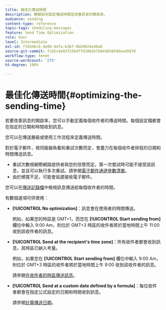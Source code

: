 ```yaml
---
title: 最佳化傳送時間
description: 瞭解如何設定傳送時間並改善訊息的開放率。
audience: sending
content-type: reference
topic-tags: sheduling-messages
feature: Send Time Optimization
role: User
level: Intermediate
exl-id: f35b46c6-de88-4efa-b3b7-8bb9024e40a8
source-git-commit: fcb5c4a92f23bdffd1082b7b044b5859dead9d70
workflow-type: tm+mt
source-wordcount: '275'
ht-degree: 100%

---
```


# 最佳化傳送時間{#optimizing-the-sending-time}

若要改善訊息的開啟率，您可以手動定義每個收件者的傳送時間。每個設定檔都會在指定的日期和時間收到訊息。

您可以在傳送層級或使用工作流程來定義傳送時間。

對於電子郵件，視伺服器負載和重試次數而定，會盡力在每個收件者排程的日期和時間傳送訊息。

* 重試次數視網際網路提供者與您的信譽而定。第一次嘗試時可能不接受該訊息，並且可以執行多次重試。請參閱[電子郵件通道參數清單](../../administration/using/configuring-email-channel.md)。
* 由於頻寬不足，可能會延遲接收電子郵件。

您可以在[傳送記錄檔](../../sending/using/monitoring-a-delivery.md#sending-logs)中檢視訊息傳送給每個收件者的時間。

有數個選項可供使用：

* **[!UICONTROL No optimization]**：訊息會在使用者的時間傳送。

  例如，如果您的時區是 GMT+1，而您在 **[!UICONTROL Start sending from]** 欄位中輸入 9:00 Am，則位於 GMT+3 時區的收件者將於當地時間上午 11:00 收到該收件者的訊息。

* **[!UICONTROL Send at the recipient's time zone]**：所有收件者都會收到訊息，其時區已納入考量。

  例如，如果您在 **[!UICONTROL Start sending from]** 欄位中輸入 9:00 Am，則位於 GMT+3 時區的收件者將於當地時間上午 9:00 收到該收件者的訊息。

  請參閱[在收件者的時區傳送訊息](../../sending/using/sending-messages-at-the-recipient-s-time-zone.md)。

* **[!UICONTROL Send at a custom date defined by a formula]**：每位收件者都會在指定公式設定的日期和時間收到訊息。

  請參閱[計算傳送日期](../../sending/using/computing-the-sending-date.md)。
